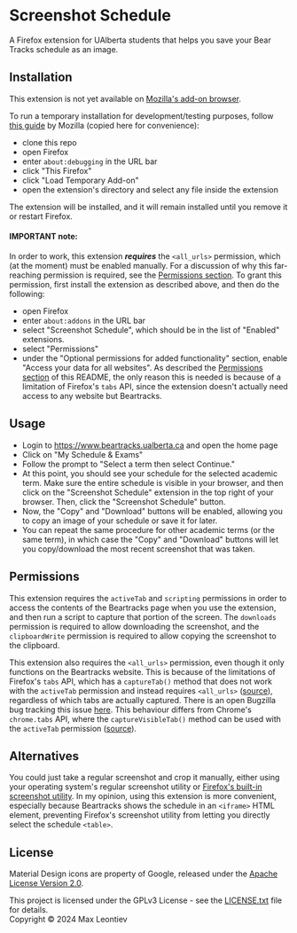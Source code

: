 # Screenshot Schedule

A Firefox extension for UAlberta students that helps you save your Bear Tracks schedule as an image.

## Installation

This extension is not yet available on [Mozilla's add-on browser](https://addons.mozilla.org/en-CA/firefox/). 

To run a temporary installation for development/testing purposes, follow [this guide](https://extensionworkshop.com/documentation/develop/temporary-installation-in-firefox/) by Mozilla (copied here for convenience):
- clone this repo
- open Firefox
- enter `about:debugging` in the URL bar
- click "This Firefox"
- click "Load Temporary Add-on"
- open the extension's directory and select any file inside the extension

The extension will be installed, and it will remain installed until you remove it or restart Firefox.

#### IMPORTANT note:
In order to work, this extension ***requires*** the `<all_urls>` permission, which (at the moment) must be enabled manually. For a discussion of why this far-reaching permission is required, see the [Permissions section](#permissions). To grant this permission, first install the extension as described above, and then do the following:
- open Firefox
- enter `about:addons` in the URL bar
- select "Screenshot Schedule", which should be in the list of "Enabled" extensions.
- select "Permissions"
- under the "Optional permissions for added functionality" section, enable "Access your data for all websites". As described the [Permissions section](#permissions) of this README, the only reason this is needed is because of a limitation of Firefox's `tabs` API, since the extension doesn't actually need access to any website but Beartracks.

## Usage

- Login to https://www.beartracks.ualberta.ca and open the home page
- Click on "My Schedule & Exams"
- Follow the prompt to "Select a term then select Continue."
- At this point, you should see your schedule for the selected academic term. Make sure the entire schedule is visible in your browser, and then click on the "Screenshot Schedule" extension in the top right of your browser. Then, click the "Screenshot Schedule" button.
- Now, the "Copy" and "Download" buttons will be enabled, allowing you to copy an image of your schedule or save it for later.
- You can repeat the same procedure for other academic terms (or the same term), in which case the "Copy" and "Download" buttons will let you copy/download the most recent screenshot that was taken.

## Permissions

This extension requires the `activeTab` and `scripting` permissions in order to access the contents of the Beartracks page when you use the extension, and then run a script to capture that portion of the screen.
The `downloads` permission is required to allow downloading the screenshot, and the `clipboardWrite` permission is required to allow copying the screenshot to the clipboard.

This extension also requires the `<all_urls>` permission, even though it only functions on the Beartracks website. This is because of the limitations of Firefox's `tabs` API, which has a `captureTab()` method that does not work with the `activeTab` permission and instead requires `<all_urls>` ([source](https://developer.mozilla.org/en-US/docs/Mozilla/Add-ons/WebExtensions/API/tabs/captureTab)), regardless of which tabs are actually captured. 
There is an open Bugzilla bug tracking this issue [here](https://bugzilla.mozilla.org/show_bug.cgi?id=1784920). This behaviour differs from Chrome's `chrome.tabs` API, where the `captureVisibleTab()` method can be used with the `activeTab` permission ([source](https://developer.chrome.com/docs/extensions/reference/api/tabs#method-captureVisibleTab)).

## Alternatives

You could just take a regular screenshot and crop it manually, either using your operating system's regular screenshot utility or [Firefox's built-in screenshot utility](https://support.mozilla.org/en-US/kb/take-screenshots-firefox). In my opinion, using this extension is more convenient, especially because Beartracks shows the schedule in an `<iframe>` HTML element, preventing Firefox's screenshot utility from letting you directly select the schedule `<table>`.

## License

Material Design icons are property of Google, released under the [Apache License Version 2.0](https://www.apache.org/licenses/LICENSE-2.0.txt).

This project is licensed under the GPLv3 License - see the [LICENSE.txt](LICENSE.txt) file for details.\
Copyright © 2024 Max Leontiev
